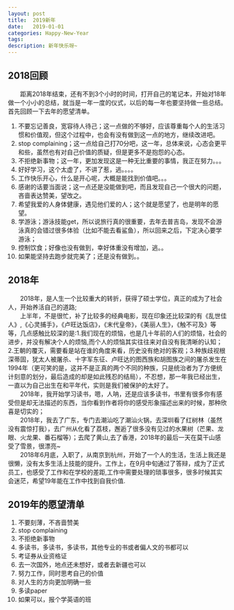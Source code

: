 ```yaml
---
layout: post
title:  2019新年
date:   2019-01-01
categories: Happy-New-Year
tags: 
description: 新年快乐呀~
---
```


## 2018回顾
　　距离2018年结束，还有不到3个小时的时间，打开自己的笔记本，开始对18年做一个小小的总结，就当是一年一度的仪式，以后的每一年也要坚持做一些总结。首先回顾一下去年的愿望清单。
1. 不要忘记善良，宽容待人待己；这一点做的不够好，应该尊重每个人的生活习惯和价值观，但这个过程中，也会有没有做到这一点的地方，继续改进吧。
2. stop complaining；这一点给自己打70分吧，这一年，总体来说，心态会更平和些，虽然也有对自己价值的质疑，但是更多不是抱怨的心态。
3. 不拒绝新事物；这一年，更加发现这是一种无比重要的事情，我正在努力。。。
4. 好好学习，这个太虚了，不讲了惹，逃。。。。
5. 工作快乐开心，什么是开心呢，大概是能找到价值吧。。。
6. 感谢的话要当面说；这一点还是没能做到吧，而且发现自己一个很大的问题，吝啬表达赞美，望改之。
7. 希望我爱的人身体健康，遇见他们爱的人；这个就是愿望了，也是明年的愿望。
8. 学游泳；游泳技能get，所以说旅行真的很重要，去年去普吉岛，发现不会游泳真的会错过很多体验（比如不能去看鲨鱼），所以回来之后，下定决心要学游泳；
9. 控制饮食；好像也没有做到，幸好体重没有增加，逃。。
10. 如果能坚持去跑步就完美了；还是没有做到。。  

## 2018年 
　　2018年，是人生一个比较重大的转折，获得了硕士学位，真正的成为了社会人，开始养活自己的道路;  
　　上半年，不是很忙，补了比较多的经典电影，现在印象还比较深的有《乱世佳人》,《心灵捕手》，《卢旺达饭店》，《末代皇帝》，《美丽人生》，《触不可及》等等，几点感触比较深的是:1.我们现在的烦恼，也是几十年前的人们的烦恼，社会的进步，并没有解决个人的烦恼,而个人的烦恼其实往往来对自没有我清晰的认知；2.王朝的覆灭，需要看是站在谁的角度来看，历史没有绝对的客观；3.种族歧视根深蒂固，犹太人被屠杀、十字军东征、卢旺达的图西族和胡图族之间的屠杀发生在1994年（更可笑的是，这并不是正真的两个不同的种族，只是统治者为了方便统计刻意的划分，最后造成的却是如此残忍的结局），不忍想，那一年我已经出生，一直以为自己出生在和平年代，实则是我们被保护的太好了。  
　　2018年，我开始学习读书，嗯，人呐，还是应该多读书，书里有很多你有感受但是却无法描述的东西，当你看到作者将你的感受形象描述出来的时候，那种欣喜是切实的；  
　　2018年，我去了广东，专门去潮汕吃了潮汕火锅，去深圳看了红树林（虽然没有震惊打我），去广州从化看了荔枝，邂逅了很多没有见过的水果树（芒果、龙眼、火龙果、番石榴等）；去爬了黄山,去了香港，2018年的最后一天在莫干山感受了雪景，很漂亮~  
　　2018年6月底，入职了，从南京到杭州，开始了一个人的生活，生活上我还是很懒，没有太多生活上技能的提升。工作上，在9月中旬通过了答辩，成为了正式员工，也感受了工作和在学校的差距,工作中需要处理的琐事很多，很多时候其实会迷茫，希望19年能在工作中找到自我价值.   

## 2019年的愿望清单
1. 不要刻薄，不吝啬赞美
2. stop complaining
3. 不拒绝新事物
4. 多读书，多读书，多读书，其他专业的书或者偏人文的书都可以
5. 考证券从业资格证
6. 去一次国外，地点还未想好，或者去新疆也可以
7. 努力工作，同时思考自己的价值
8. 对人生的方向更加明确一些
9. 多读paper
10. 如果可以，报个学英语的班

